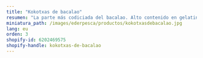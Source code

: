 ```yaml
---
title: "Kokotxas de bacalao"
resumen: "La parte más codiciada del bacalao. Alto contenido en gelatina. Envasado:bandeja de 1 kg aprox."
miniatura_path: /images/ederpesca/productos/kokotxasdebacalao.jpg
lang: eu
orden: 3
shopify-id: 6202469575
shopify-handle: kokotxas-de-bacalao
---
```

